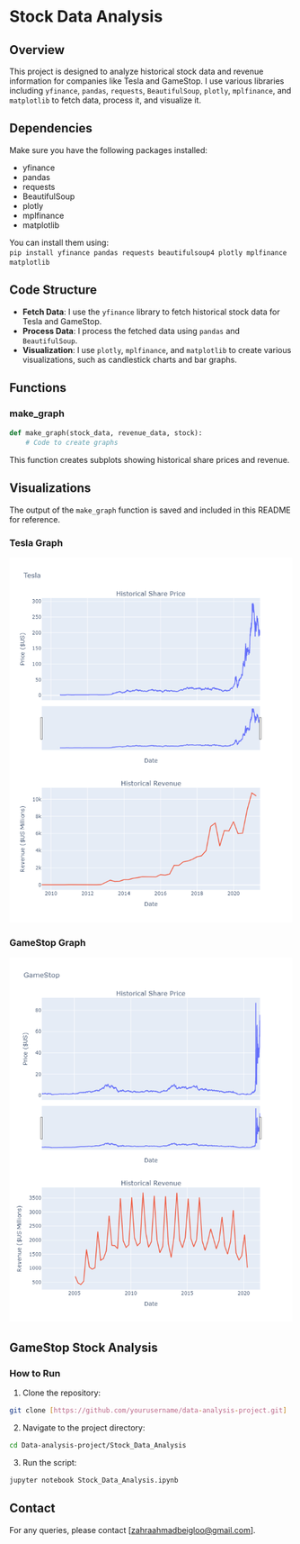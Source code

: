 # Stock Data Analysis
## Overview
This project is designed to analyze historical stock data and revenue information for companies like Tesla and GameStop. I use various libraries including `yfinance`, `pandas`, `requests`, `BeautifulSoup`, `plotly`, `mplfinance`, and `matplotlib` to fetch data, process it, and visualize it.

## Dependencies
Make sure you have the following packages installed:
- yfinance
- pandas
- requests
- BeautifulSoup
- plotly
- mplfinance
- matplotlib

You can install them using:  
`pip install yfinance pandas requests beautifulsoup4 plotly mplfinance matplotlib`

## Code Structure
- **Fetch Data**: I use the `yfinance` library to fetch historical stock data for Tesla and GameStop.
- **Process Data**: I process the fetched data using `pandas` and `BeautifulSoup`.
- **Visualization**: I use `plotly`, `mplfinance`, and `matplotlib` to create various visualizations, such as candlestick charts and bar graphs.

## Functions
### make_graph
````python
def make_graph(stock_data, revenue_data, stock):
    # Code to create graphs
````
This function creates subplots showing historical share prices and revenue.

## Visualizations
The output of the `make_graph` function is saved and included in this README for reference.
### Tesla Graph 
![Stock and Revenue Graph](Tesla_graph.png)

### GameStop Graph 
![Stock and Revenue Graph](GameStop_graph.png)

## GameStop Stock Analysis
### How to Run
1. Clone the repository:
````bash
git clone [https://github.com/yourusername/data-analysis-project.git]
````
2. Navigate to the project directory:
````bash
cd Data-analysis-project/Stock_Data_Analysis
````
3. Run the script:
````bash
jupyter notebook Stock_Data_Analysis.ipynb
````

## Contact
For any queries, please contact [zahraahmadbeigloo@gmail.com].
